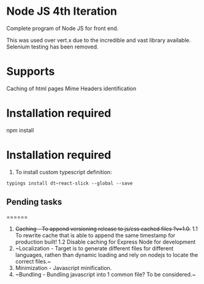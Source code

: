 Node JS 4th Iteration
========
Complete program of Node JS for front end.

This was used over vert.x due to the incredible and vast library available.
Selenium testing has been removed.

Supports
========
Caching of html pages
Mime Headers identification

Installation required
========
npm install

Installation required
========
1) To install custom typescript definition:
```
typings install dt~react-slick --global --save
```

## Pending tasks
======
1. ~~Caching - To append versioning release to js/css cached files ?v=1.0.~~
1.1 To rewrite cache that is able to append the same timestamp for production built!
1.2 Disable caching for Express Node for development
2. ~Localization - Target is to generate different files for different languages, rathen than dynamic loading and rely on nodejs to locate the correct files.~
3. Minimization - Javascript minification.
4. ~Bundling - Bundling javascript into 1 common file? To be considered.~
